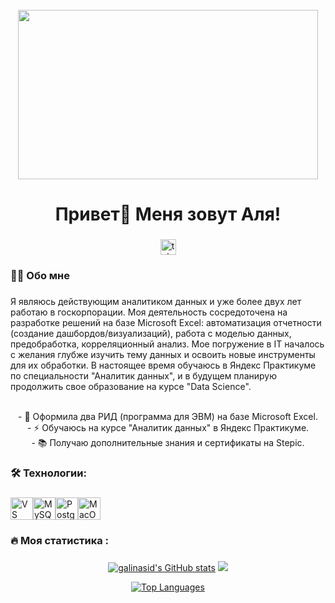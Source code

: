 <br clear="both">

<div align="center">
  <img src="https://giphy.com/embed/LMcB8XospGZO8UQq87" width="480" height="271" style="" frameBorder="0" class="giphy-embed" allowFullScreen><p><a href="https://giphy.com/gifs/Pluralsight-girl-woman-pluralsight-LMcB8XospGZO8UQq87"></a></p>

<h1 align="center">Привет👋 Меня зовут Аля!</h1>

###

<div align="center">
  <a href="https://t.me/molinei" target="_blank">
    <img src="https://img.shields.io/static/v1?message=Telegram&logo=telegram&label=&color=2CA5E0&logoColor=white&labelColor=&style=for-the-badge" height="25" alt="telegram logo"  />
  </a>
</div>

###

<h3 align="left">👩‍💻  Обо мне</h3>

###

<p align="left">Я являюсь действующим аналитиком данных и уже более двух лет работаю в госкорпорации. Моя деятельность сосредоточена на разработке решений на базе Microsoft Excel: автоматизация отчетности (создание дашбордов/визуализаций), работа с моделью данных, предобработка, корреляционный анализ. Мое погружение в IT началось с желания глубже изучить тему данных и освоить новые инструменты для их обработки. В настоящее время обучаюсь в Яндекс Практикуме по специальности "Аналитик данных", и в будущем планирую продолжить свое образование на курсе "Data Science".
</p>
<br>- 🔭 Оформила два РИД (программа для ЭВМ) на базе Microsoft Excel.
<br>- ⚡ Обучаюсь на курсе "Аналитик данных" в Яндекс Практикуме.
<br>- 📚 Получаю дополнительные знания и сертификаты на Stepic.
</p>

###

<h3 align="left">🛠 Технологии:</h3>

###

<p align="left"> <a href="https://code.visualstudio.com/" target="_blank" rel="noreferrer"><img src="https://raw.githubusercontent.com/danielcranney/readme-generator/main/public/icons/skills/visualstudiocode.svg" width="36" height="36" alt="VS Code" /></a><a href="https://www.mysql.com/" target="_blank" rel="noreferrer"><img src="https://raw.githubusercontent.com/danielcranney/readme-generator/main/public/icons/skills/mysql-colored.svg" width="36" height="36" alt="MySQL" /></a><a href="https://www.postgresql.org/" target="_blank" rel="noreferrer"><img src="https://raw.githubusercontent.com/danielcranney/readme-generator/main/public/icons/skills/postgresql-colored.svg" width="36" height="36" alt="PostgreSQL" /></a><a href="https://apple.com" target="_blank" rel="noreferrer"><img src="https://raw.githubusercontent.com/danielcranney/readme-generator/main/public/icons/skills/macos-colored.svg" width="36" height="36" alt="MacOS" /></a> </p> 

###

<h3 align="left">🔥   Моя статистика :</h3>

###

<a href="http://www.github.com/galinasid"><img src="https://github-readme-stats.vercel.app/api?username=galinasid&show_icons=true&hide=&count_private=true&title_color=ec4899&text_color=ffffff&icon_color=14b8a6&bg_color=181824&hide_border=true&show_icons=true" alt="galinasid's GitHub stats" /></a>
<a href="http://www.github.com/galinasid"><img src="https://github-readme-streak-stats.herokuapp.com/?user=galinasid&stroke=ffffff&background=181824&ring=ec4899&fire=ec4899&currStreakNum=ffffff&currStreakLabel=ec4899&sideNums=ffffff&sideLabels=ffffff&dates=ffffff&hide_border=true" /></a>

<a href="https://github.com/galinasid" align="center"><img src="https://github-readme-stats.vercel.app/api/top-langs/?username=galinasid&langs_count=10&title_color=ec4899&text_color=ffffff&icon_color=14b8a6&bg_color=181824&hide_border=true&locale=en&custom_title=Top%20%Languages" alt="Top Languages" /></a>

